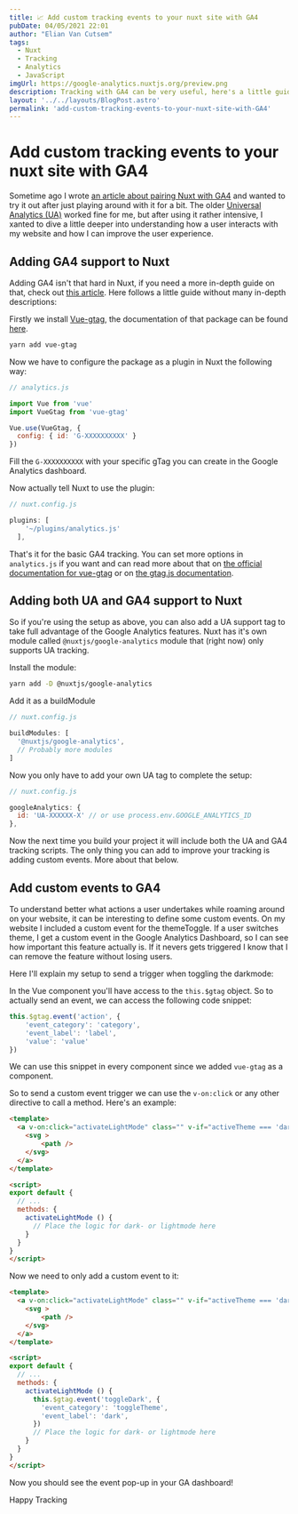 ```yaml
---
title: 📈 Add custom tracking events to your nuxt site with GA4
pubDate: 04/05/2021 22:01
author: "Elian Van Cutsem"
tags:
  - Nuxt
  - Tracking
  - Analytics
  - JavaScript
imgUrl: https://google-analytics.nuxtjs.org/preview.png
description: Tracking with GA4 can be very useful, here's a little guide on tracking things you find important with custom GA4 events in Nuxt
layout: '../../layouts/BlogPost.astro'
permalink: 'add-custom-tracking-events-to-your-nuxt-site-with-GA4'
---
```


# Add custom tracking events to your nuxt site with GA4

Sometime ago I wrote [an article about pairing Nuxt with GA4](<https://www.elian.codes/blog/adding-tracking-with-GA4-to-nuxt/>) and wanted to try it out after just playing around with it for a bit. The older [Universal Analytics (UA)](<https://support.google.com/analytics/answer/10269537?hl=en>) worked fine for me, but after using it rather intensive, I xanted to dive a little deeper into understanding how a user interacts with my website and how I can improve the user experience.

## Adding GA4 support to Nuxt

Adding GA4 isn't that hard in Nuxt, if you need a more in-depth guide on that, check out [this article](<https://www.elian.codes/blog/adding-tracking-with-GA4-to-nuxt/>). Here follows a little guide without many in-depth descriptions:

Firstly we install [Vue-gtag](<https://www.npmjs.com/package/vue-gtag>), the documentation of that package can be found [here](<https://matteo-gabriele.gitbook.io/vue-gtag/>).

```bash
yarn add vue-gtag
```

Now we have to configure the package as a plugin in Nuxt the following way:

```js
// analytics.js

import Vue from 'vue'
import VueGtag from 'vue-gtag'

Vue.use(VueGtag, {
  config: { id: 'G-XXXXXXXXXX' }
})
```

Fill the `G-XXXXXXXXXX` with your specific gTag you can create in the Google Analytics dashboard.

Now actually tell Nuxt to use the plugin:

```js
// nuxt.config.js

plugins: [
    '~/plugins/analytics.js'
  ],
```

That's it for the basic GA4 tracking. You can set more options in `analytics.js` if you want and can read more about that on [the official documentation for vue-gtag](<https://matteo-gabriele.gitbook.io/vue-gtag/>) or on [the gtag.js documentation](<https://developers.google.com/analytics/devguides/collection/gtagjs>).

## Adding both UA and GA4 support to Nuxt

So if you're using the setup as above, you can also add a UA support tag to take full advantage of the Google Analytics features. Nuxt has it's own module called `@nuxtjs/google-analytics` module that (right now) only supports UA tracking.

Install the module:

```bash
yarn add -D @nuxtjs/google-analytics
```

Add it as a buildModule

```js
// nuxt.config.js

buildModules: [
  '@nuxtjs/google-analytics',
  // Probably more modules
]
```

Now you only have to add your own UA tag to complete the setup:

```js
// nuxt.config.js

googleAnalytics: {
  id: 'UA-XXXXXX-X' // or use process.env.GOOGLE_ANALYTICS_ID
},
```

Now the next time you build your project it will include both the UA and GA4 tracking scripts. The only thing you can add to improve your tracking is adding custom events. More about that below.

## Add custom events to GA4

To understand better what actions a user undertakes while roaming around on your website, it can be interesting to define some custom events. On my website I included a custom event for the themeToggle. If a user switches theme, I get a custom event in the Google Analytics Dashboard, so I can see how important this feature actually is. If it nevers gets triggered I know that I can remove the feature without losing users.

Here I'll explain my setup to send a trigger when toggling the darkmode:

In the Vue component you'll have access to the `this.$gtag` object. So to actually send an event, we can access the following code snippet:

```js
this.$gtag.event('action', {
    'event_category': 'category',
    'event_label': 'label',
    'value': 'value'
})
```

We can use this snippet in every component since we added `vue-gtag` as a component.

So to send a custom event trigger we can use the `v-on:click` or any other directive to call a method. Here's an example:

```html
<template>
  <a v-on:click="activateLightMode" class="" v-if="activeTheme === 'dark'">
    <svg >
        <path />
    </svg>
  </a>
</template>

<script>
export default {
  // ...
  methods: {
    activateLightMode () {
      // Place the logic for dark- or lightmode here
    }
  }
}
</script>
```

Now we need to only add a custom event to it:

```html
<template>
  <a v-on:click="activateLightMode" class="" v-if="activeTheme === 'dark'">
    <svg >
        <path />
    </svg>
  </a>
</template>

<script>
export default {
  // ...
  methods: {
    activateLightMode () {
      this.$gtag.event('toggleDark', {
        'event_category': 'toggleTheme',
        'event_label': 'dark',
      })
      // Place the logic for dark- or lightmode here
    }
  }
}
</script>
```

Now you should see the event pop-up in your GA dashboard!

Happy Tracking
